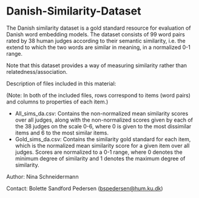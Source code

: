 # Danish-Similarity-Dataset
The Danish similarity dataset is a gold standard resource for evaluation of Danish word embedding models. The dataset consists of 99 word pairs rated by 38 human judges according to their semantic similarity, i.e. the extend to which the two words are similar in meaning, in a normalized 0-1 range.

Note that this dataset provides a way of measuring similarity rather than relatedness/association.

Description of files included in this material:

(Note: In both of the included files, rows correspond to items (word pairs) and columns to properties of each item.)

*	All_sims_da.csv: Contains the non-normalized mean similarity scores over all judges, along with the non-normalized scores given by each of the 38 judges on the scale 0-6, where 0 is given to the most dissimilar items and 6 to the most similar items.
*	Gold_sims_da.csv: Contains the similarity gold standard for each item, which is the normalized mean similarity score for a given item over all judges. Scores are normalized to a 0-1 range, where 0 denotes the minimum degree of similarity and 1 denotes the maximum degree of similarity.

Author: Nina Schneidermann

Contact: Bolette Sandford Pedersen (bspedersen@hum.ku.dk)
